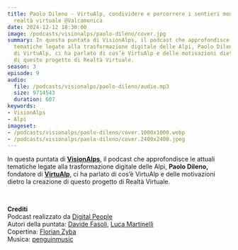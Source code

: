 ```yaml
---
title: Paolo Dileno - VirtuAlp, condividere e percorrere i sentieri montani con la
  realtà virtuale @Valcamonica
date: 2024-12-12 18:30:00
image: /podcasts/visionalps/paolo-dileno/cover.jpg
summary: In questa puntata di VisionAlps, il podcast che approfondisce le attuali
  tematiche legate alla trasformazione digitale delle Alpi, Paolo Dileno, fondatore
  di VirtuAlp, ci ha parlato di cos’è VirtuAlp e delle motivazioni dietro la creazione
  di questo progetto di Realtà Virtuale.
season: 3
episode: 9
audio:
  file: /podcasts/visionalps/paolo-dileno/audio.mp3
  size: 9714543
  duration: 607
keywords:
- VisionAlps
- Alpi
imageset:
- /podcasts/visionalps/paolo-dileno/cover.1000x1000.webp
- /podcasts/visionalps/paolo-dileno/cover.2400x2400.jpeg
---
```


In questa puntata di [**VisionAlps**](https://www.visionalps.com/), il podcast che approfondisce le attuali tematiche legate alla trasformazione digitale delle Alpi, **Paolo Dileno,** fondatore di [**VirtuAlp**](https://virtualp.it/), ci ha parlato di cos’è VirtuAlp e delle motivazioni dietro la creazione di questo progetto di Realtà Virtuale.

<br>

**Crediti**<br>
Podcast realizzato da [Digital People](https://w3id.org/digitalpeople)<br>
Autori della puntata: [Davide Fasoli](https://www.linkedin.com/in/davide-fasoli-2b3246179/), [Luca Martinelli](https://www.linkedin.com/in/luca-martinelli/)<br>
Copertina: [Florian Zyba](https://www.linkedin.com/in/florian-zyba/)<br>
Musica: [penguinmusic](https://pixabay.com/users/penguinmusic-24940186/)